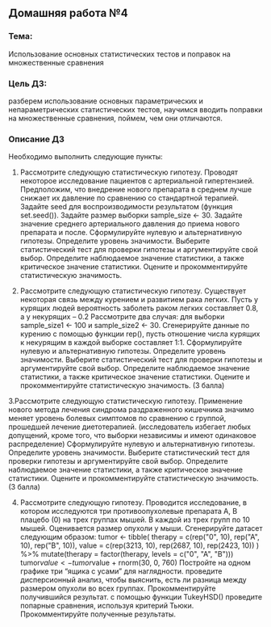 ## Домашняя работа №4

### Тема:
Использование основных статистических тестов и поправок на множественные сравнения
### Цель ДЗ: 
разберем использование основных параметрических и непараметрических статистических тестов, научимся вводить поправки на множественные сравнения, поймем, чем они отличаются.
### Описание ДЗ

Необходимо выполнить следующие пункты:

1. Рассмотрите следующую статистическую гипотезу. 
Проводят некоторое исследование пациентов с артериальной гипертензией. Предположим, что внедрение нового препарата в среднем лучше снижает их давление по сравнению со стандартной терапией.
Задайте seed для воспроизводимости результатом (функция set.seed()). Задайте размер выборки sample_size <- 30. Задайте значение среднего артериального давления до приема нового препарата и после.
Сформулируйте нулевую и альтернативную гипотезы.
Определите уровень значимости.
Выберите статистический тест для проверки гипотезы и аргументируйте свой выбор.
Определите наблюдаемое значение статистики, а также критическое значение статистики.
Оцените и прокомментируйте статистическую значимость.

2. Рассмотрите следующую статистическую гипотезу. 
Существует некоторая связь между курением и развитием рака легких. Пусть у курящих людей вероятность заболеть раком легких составляет 0.8, а у некурящих – 0.2
Рассмотрите два случая: для выборки sample_size1 <- 100 и sample_size2 <- 30. Сгенерируйте данные по курению с помощью функции rep(), пусть отношение числа курящих к некурящим в каждой выборке составляет 1:1.
Сформулируйте нулевую и альтернативную гипотезы.
Определите уровень значимости.
Выберите статистический тест для проверки гипотезы и аргументируйте свой выбор.
Определите наблюдаемое значение статистики, а также критическое значение статистики.
Оцените и прокомментируйте статистическую значимость. (3 балла)

3.Рассмотрите следующую статистическую гипотезу. 
Применение нового метода лечения синдрома раздраженного кишечника значимо меняет уровень болевых симптомов по сравнению с группой, прошедшей лечение диетотерапией. (исследователь избегает любых допущений, кроме того, что выборки независимы и имеют одинаковое распределение)
Сформулируйте нулевую и альтернативную гипотезы.
Определите уровень значимости.
Выберите статистический тест для проверки гипотезы и аргументируйте свой выбор.
Определите наблюдаемое значение статистики, а также критическое значение статистики.
Оцените и прокомментируйте статистическую значимость. (3 балла)

4. Рассмотрите следующую гипотезу.
Проводится исследование, в котором исследуются три противоопухолевые препарата A, B плацебо (0) на трех группах мышей. В каждой из трех групп по 10 мышей.  Оценивается размер опухоли у мыши.
Сгенерируйте датасет следующим образом:
tumor <- tibble(
  therapy = c(rep("0", 10), rep("A", 10), rep("B", 10)),
  value = c(rep(3213, 10), rep(2687, 10), rep(2423, 10))
) %>%
  mutate(therapy = factor(therapy, levels = c("0", "A", "B")))
tumor$value <- tumor$value + rnorm(30, 0, 760)
Постройте на одном графике три “ящика с усами” для наглядности.
проведите дисперсионный анализ, чтобы выяснить, есть ли разница между размером опухоли во всех группах. Прокомментируйте получившийся результат.
с помощью функции TukeyHSD() проведите попарные сравнения, используя критерий Тьюки. Прокомментируйте полученные результаты.
